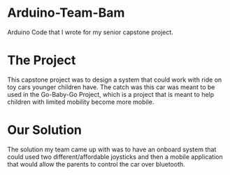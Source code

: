 # Arduino-Team-Bam
Arduino Code that I wrote for my senior capstone project. 

# The Project
This capstone project was to design a system that could work with ride on toy cars younger children have. The catch was this car was meant to be used in the Go-Baby-Go Project, which is a project that is meant to help children with limited mobility become more mobile. 

# Our Solution
The solution my team came up with was to have an onboard system that could used two different/affordable joysticks and then a mobile application that would allow the parents to control the car over bluetooth. 

